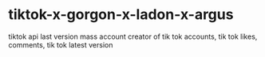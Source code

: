# tiktok-x-gorgon-x-ladon-x-argus
 tiktok api last version mass account creator of tik tok accounts, tik tok likes, comments, tik tok latest version
